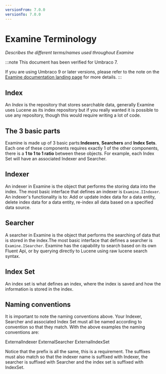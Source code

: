 ```yaml
---
versionFrom: 7.0.0
versionTo: 7.0.0
---
```


# Examine Terminology

_Describes the different terms/names used throughout Examine_

:::note
This document has been verified for Umbraco 7.

If you are using Umbraco 9 or later versions, please refer to the note on the [Examine documentation landing page](index.md) for more details.
:::

## Index

An *Index* is the repository that stores searchable data, generally Examine uses Lucene as its index repository but if you really wanted it is possible to use any repository, though this would require writing a lot of code.

## The 3 basic parts

Examine is made up of 3 basic parts:**Indexers**, **Searchers** and **Index Sets**. Each one of these components requires exactly 1 of the other components, there is a **1 to 1 to 1 ratio** between these objects. For example, each Index Set will have an associated Indexer and Searcher.

## Indexer

An indexer in Examine is the object that performs the storing data into the index. The most basic interface that defines an indexer is `Examine.IIndexer`. An indexer's functionality is to: Add or update index data for a data entity, delete index data for a data entity, re-index all data based on a specified data source.

## Searcher

A searcher in Examine is the object that performs the searching of data that is stored in the index.The most basic interface that defines a searcher is `Examine.ISearcher`. Examine has the capability to search based on its own Fluent Api, or by querying directly to Lucene using raw lucene search syntax.

## Index Set

An index set is what defines an index, where the index is saved and how the information is stored in the index.

## Naming conventions

It is important to note the naming conventions above. Your Indexer, Searcher and associated Index Set must all be named according to convention so that they match. With the above examples the naming conventions are:

ExternalIndexer
ExternalSearcher
ExternalIndexSet

Notice that the prefix is all the same, this is a requirement. The suffixes must also match so that the indexer name is suffixed with Indexer, the searcher is suffixed with Searcher and the index set is suffixed with IndexSet.
